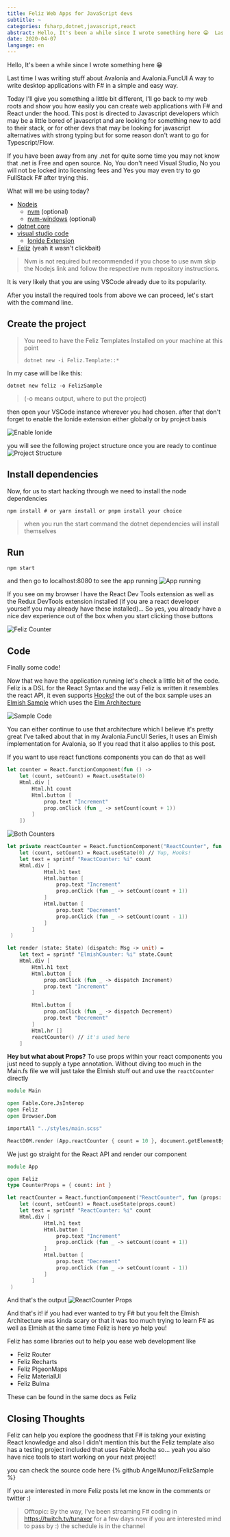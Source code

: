 ```yaml
---
title: Feliz Web Apps for JavaScript devs
subtitle: ~
categories: fsharp,dotnet,javascript,react
abstract: Hello, It's been a while since I wrote something here 😁  Last time I was writing stuff about Avalonia...
date: 2020-04-07
language: en
---
```


Hello, It's been a while since I wrote something here 😁

Last time I was writing stuff about Avalonia and Avalonia.FuncUI A way to write desktop applications with F# in a simple and easy way.

Today I'll give you something a little bit different, I'll go back to my web roots and show you how easily you can create web applications with F# and React under the hood. This post is directed to Javascript developers which may be a little bored of javascript and are looking for something new to add to their stack, or for other devs that may be looking for javascript alternatives with strong typing but for some reason don't want to go for Typescript/Flow.

If you have been away from any .net for quite some time you may not know that .net is Free and open source. No, You don't need Visual Studio, No you will not be locked into licensing fees and Yes you may even try to go FullStack F# after trying this.

What will we be using today?
- [Nodejs](https://nodejs.org/en/download/)
    - [nvm](https://github.com/nvm-sh/nvm) (optional)
    - [nvm-windows](https://github.com/coreybutler/nvm-windows) (optional)
- [dotnet core](https://dotnet.microsoft.com/)
- [visual studio code](https://code.visualstudio.com/)
    - [Ionide Extension](https://marketplace.visualstudio.com/items?itemName=Ionide.Ionide-fsharp)
- [Feliz](https://zaid-ajaj.github.io/Feliz/#/Feliz/ProjectTemplate) (yeah it wasn't clickbait)

> Nvm is not required but recommended if you chose to use nvm skip the Nodejs link and follow the respective nvm repository instructions.

It is very likely that you are using VSCode already due to its popularity.

After you install the required tools from above we can proceed, let's start with the command line.

## Create the project
> You need to have the Feliz Templates Installed on your machine at this point
>
> `dotnet new -i Feliz.Template::*`

In my case will be like this:
```
dotnet new feliz -o FelizSample
```
> (-o means output, where to put the project)

then open your VSCode instance wherever you had chosen.
after that don't forget to enable the Ionide extension either globally or by project basis 

![Enable Ionide](https://dev-to-uploads.s3.amazonaws.com/i/ww1uc0b8jnuehthkrdra.png)

you will see the following project structure once you are ready to continue
![Project Structure](https://dev-to-uploads.s3.amazonaws.com/i/4fi90r2wc1h9rvc9xdxp.png)


## Install dependencies
Now, for us to start hacking through we need to install the node dependencies

```
npm install # or yarn install or pnpm install your choice
```
> when you run the start command the dotnet dependencies will install themselves

## Run
```
npm start
```
and then go to localhost:8080 to see the app running
![App running](https://dev-to-uploads.s3.amazonaws.com/i/vakbtrj6atkkfadk0412.png)

If you see on my browser I have the React Dev Tools extension as well as the Redux DevTools extension installed (if you are a react developer yourself you may already have these installed)... So yes, you already have a nice dev experience out of the box when you start clicking those buttons

![Feliz Counter](https://dev-to-uploads.s3.amazonaws.com/i/iaygso6rx5gbe7duysfg.gif)


## Code
Finally some code!

Now that we have the application running let's check a little bit of the code. Feliz is a DSL for the React Syntax and the way Feliz is written it resembles the react API, it even supports [Hooks!](https://zaid-ajaj.github.io/Feliz/#/Feliz/ReactApiSupport)
the out of the box sample uses an [Elmish Sample](https://github.com/elmish/elmish) which uses the [Elm Architecture](https://guide.elm-lang.org/architecture/) 

![Sample Code](https://dev-to-uploads.s3.amazonaws.com/i/w8eseioqp7a0j38n4p3x.png)

You can either continue to use that architecture which I believe it's pretty great I've talked about that in my Avalonia.FuncUI Series, It uses an Elmish implementation for Avalonia, so If you read that it also applies to this post.

If you want to use react functions components you can do that as well
```fsharp
let counter = React.functionComponent(fun () ->
    let (count, setCount) = React.useState(0)
    Html.div [
        Html.h1 count
        Html.button [
            prop.text "Increment"
            prop.onClick (fun _ -> setCount(count + 1))
        ]
    ])
```

![Both Counters](https://dev-to-uploads.s3.amazonaws.com/i/saz55y3idoxttxf9rgjm.png)

```fsharp
let private reactCounter = React.functionComponent("ReactCounter", fun () ->
    let (count, setCount) = React.useState(0) // Yup, Hooks!
    let text = sprintf "ReactCounter: %i" count
    Html.div [
            Html.h1 text
            Html.button [
                prop.text "Increment"
                prop.onClick (fun _ -> setCount(count + 1))
            ]
            Html.button [
                prop.text "Decrement"
                prop.onClick (fun _ -> setCount(count - 1))
            ]
        ]
 )

let render (state: State) (dispatch: Msg -> unit) =
    let text = sprintf "ElmishCounter: %i" state.Count
    Html.div [
        Html.h1 text
        Html.button [
            prop.onClick (fun _ -> dispatch Increment)
            prop.text "Increment"
        ]

        Html.button [
            prop.onClick (fun _ -> dispatch Decrement)
            prop.text "Decrement"
        ]
        Html.hr []
        reactCounter() // it's used here
    ]
```

**Hey but what about Props?**
To use props within your react components you just need to supply a type annotation. Without diving too much in the Main.fs file we will just take the Elmish stuff out and use the `reactCounter` directly

```fsharp
module Main

open Fable.Core.JsInterop
open Feliz
open Browser.Dom

importAll "../styles/main.scss"

ReactDOM.render (App.reactCounter { count = 10 }, document.getElementById "feliz-app")

```
We just go straight for the React API and render our component
```fsharp
module App

open Feliz
type CounterProps = { count: int }

let reactCounter = React.functionComponent("ReactCounter", fun (props: CounterProps) ->
    let (count, setCount) = React.useState(props.count)
    let text = sprintf "ReactCounter: %i" count
    Html.div [
            Html.h1 text
            Html.button [
                prop.text "Increment"
                prop.onClick (fun _ -> setCount(count + 1))
            ]
            Html.button [
                prop.text "Decrement"
                prop.onClick (fun _ -> setCount(count - 1))
            ]
        ]
 )

```
And that's the output
![ReactCounter Props](https://dev-to-uploads.s3.amazonaws.com/i/36s2o1p2lyooj9f50ukr.png)

And that's it! if you had ever wanted to try F# but you felt the Elmish Architecture was kinda scary or that it was too much trying to learn F# as well as Elmish at the same time Feliz is here yo help you!

Feliz has some libraries out to help you ease web development
like 
- Feliz Router
- Feliz Recharts 
- Feliz PigeonMaps
- Feliz MaterialUI
- Feliz Bulma

These can be found in the same docs as Feliz

## Closing Thoughts
Feliz can help you explore the goodness that F# is taking your existing React knowledge and also I didn't mention this but the Feliz template also has a testing project included that uses Fable.Mocha so... yeah you also have nice tools to start working on your next project!


you can check the source code here
{% github AngelMunoz/FelizSample %}

If you are interested in more Feliz posts let me know in the comments or twitter :)

> Offtopic: By the way, I've been streaming F# coding in https://twitch.tv/tunaxor for a few days now if you are interested mind to pass by :) the schedule is in the channel
